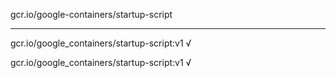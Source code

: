 gcr.io/google-containers/startup-script 

----
gcr.io/google_containers/startup-script:v1 √

gcr.io/google_containers/startup-script:v1 √

